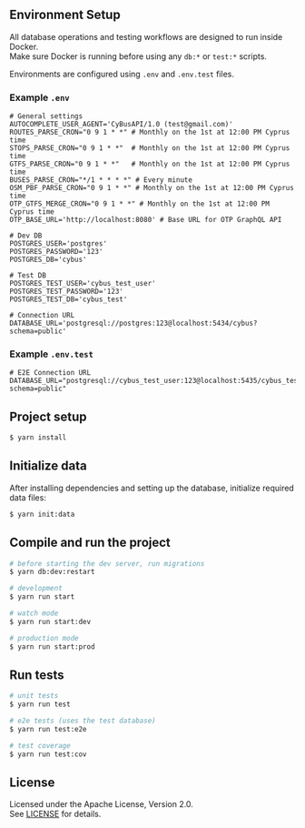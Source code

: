 ## Environment Setup

All database operations and testing workflows are designed to run inside Docker.  
Make sure Docker is running before using any `db:*` or `test:*` scripts.

Environments are configured using `.env` and `.env.test` files.

### Example `.env`

```dotenv
# General settings
AUTOCOMPLETE_USER_AGENT='CyBusAPI/1.0 (test@gmail.com)'
ROUTES_PARSE_CRON="0 9 1 * *" # Monthly on the 1st at 12:00 PM Cyprus time
STOPS_PARSE_CRON="0 9 1 * *"  # Monthly on the 1st at 12:00 PM Cyprus time
GTFS_PARSE_CRON="0 9 1 * *"   # Monthly on the 1st at 12:00 PM Cyprus time
BUSES_PARSE_CRON="*/1 * * * *" # Every minute
OSM_PBF_PARSE_CRON="0 9 1 * *" # Monthly on the 1st at 12:00 PM Cyprus time
OTP_GTFS_MERGE_CRON="0 9 1 * *" # Monthly on the 1st at 12:00 PM Cyprus time
OTP_BASE_URL='http://localhost:8080' # Base URL for OTP GraphQL API

# Dev DB
POSTGRES_USER='postgres'
POSTGRES_PASSWORD='123'
POSTGRES_DB='cybus'

# Test DB
POSTGRES_TEST_USER='cybus_test_user'
POSTGRES_TEST_PASSWORD='123'
POSTGRES_TEST_DB='cybus_test'

# Connection URL
DATABASE_URL='postgresql://postgres:123@localhost:5434/cybus?schema=public'
```

### Example `.env.test`

```dotenv
# E2E Connection URL
DATABASE_URL="postgresql://cybus_test_user:123@localhost:5435/cybus_test?schema=public"
```

## Project setup

```bash
$ yarn install
```

## Initialize data

After installing dependencies and setting up the database, initialize required data files:

```bash
$ yarn init:data
```

## Compile and run the project

```bash
# before starting the dev server, run migrations
$ yarn db:dev:restart

# development
$ yarn run start

# watch mode
$ yarn run start:dev

# production mode
$ yarn run start:prod
```

## Run tests

```bash
# unit tests
$ yarn run test

# e2e tests (uses the test database)
$ yarn run test:e2e

# test coverage
$ yarn run test:cov
```

## License
Licensed under the Apache License, Version 2.0.  
See [LICENSE](./LICENSE) for details.
